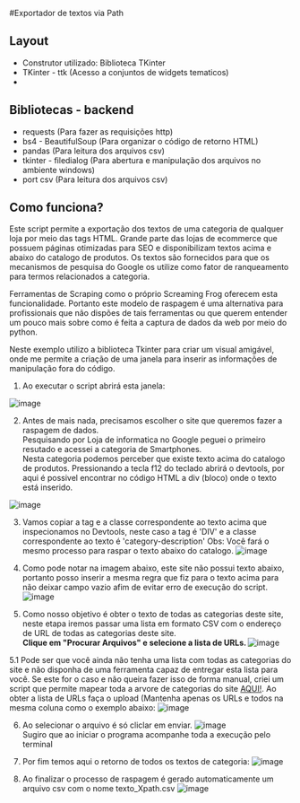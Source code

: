 #Exportador de textos via Path

## Layout
- Construtor utilizado: Biblioteca TKinter
- TKinter - ttk (Acesso a conjuntos de widgets tematicos)
- 
## Bibliotecas - backend
- requests (Para fazer as requisições http)
- bs4 - BeautifulSoup (Para organizar o código de retorno HTML)
- pandas (Para leitura dos arquivos csv)
- tkinter - filedialog (Para abertura e manipulação dos arquivos no ambiente windows)
- port csv (Para leitura dos arquivos csv)

## Como funciona?
Este script permite a exportação dos textos de uma categoria de qualquer loja por meio das tags HTML.
Grande parte das lojas de ecommerce que possuem páginas otimizadas para SEO e disponibilizam textos acima e abaixo do catalogo de produtos.
Os textos são fornecidos para que os mecanismos de pesquisa do Google os utilize como fator de ranqueamento para termos relacionados a categoria.

Ferramentas de Scraping como o próprio Screaming Frog oferecem esta funcionalidade. Portanto este modelo de raspagem é uma alternativa 
para profissionais que não dispões de tais ferramentas ou que querem entender um pouco mais sobre como é feita a captura de dados da web por meio do python.

Neste exemplo utilizo a biblioteca Tkinter para criar um visual amigável, onde me permite a criação de uma janela para inserir as informações de manipulação 
fora do código.

1. Ao executar o script abrirá esta janela:

![image](https://user-images.githubusercontent.com/59829877/209569399-16e9d699-af69-4bd7-998b-d7aa5e415186.png)

2. Antes de mais nada, precisamos escolher o site que queremos fazer a raspagem de dados.<br>
Pesquisando por Loja de informatica no Google peguei o primeiro resutado e acessei a categoria de Smartphones.<br>
Nesta categoria podemos perceber que existe texto acima do catalogo de produtos. Pressionando a tecla f12 do teclado abrirá o devtools, por aqui é possivel encontrar no código HTML a div (bloco) onde o texto está inserido.<br>

![image](https://user-images.githubusercontent.com/59829877/209568746-8ba439e9-5253-4162-9f0e-8254dc6b167c.png)

3. Vamos copiar a tag e a classe correspondente ao texto acima que inspecionamos no Devtools, neste caso a tag é 'DIV' e a classe correspondente ao texto é 'category-description'
 Obs: Você fará o mesmo processo para raspar o texto abaixo do catalogo. 
![image](https://user-images.githubusercontent.com/59829877/209569851-a3c0974a-e706-4276-8cf0-c5cbf8358f90.png)

4. Como pode notar na imagem abaixo, este site não possui texto abaixo, portanto posso inserir a mesma regra que fiz para o texto acima para não deixar campo vazio afim de evitar erro de execução do script.
![image](https://user-images.githubusercontent.com/59829877/209569796-37cd0cfb-f4ce-4c61-8d1f-3a7c69288496.png)

5. Como nosso objetivo é obter o texto de todas as categorias deste site, neste etapa iremos passar uma lista em formato CSV com o endereço de URL de todas as categorias deste site. 
<br><strong>Clique em "Procurar Arquivos" e selecione a lista de URLs. </strong>
![image](https://user-images.githubusercontent.com/59829877/209571636-2cd57878-179f-46b4-8321-3b9521a2461d.png)

5.1 Pode ser que você ainda não tenha uma lista com todas as categorias do site e não disponha de uma ferramenta capaz de entregar esta lista para você. 
Se este for o caso e não queira fazer isso de forma manual, criei um script que permite mapear toda a arvore de categorias do site [AQUI!](url).
Ao obter a lista de URLs faça o upload (Mantenha apenas os URLs e todos na mesma coluna como o exemplo abaixo:
![image](https://user-images.githubusercontent.com/59829877/209572763-e251bd67-23b4-48b9-a2bd-dbd6dc3ad08e.png)

6. Ao selecionar o arquivo é só cliclar em enviar.
![image](https://user-images.githubusercontent.com/59829877/209584129-af8f9bcd-d400-4517-989a-41748fa85f6f.png)
<br>Sugiro que ao iniciar o programa acompanhe toda a execução pelo terminal

7. Por fim temos aqui o retorno de todos os textos de categoria:
 ![image](https://user-images.githubusercontent.com/59829877/209584094-e82251ac-7dcc-423a-ac8e-97d509d2a3f0.png)
 
8. Ao finalizar o processo de raspagem é gerado automaticamente um arquivo csv com o nome texto_Xpath.csv
![image](https://user-images.githubusercontent.com/59829877/209573636-790aa170-177a-4f70-a6d5-d9927e798da3.png)

